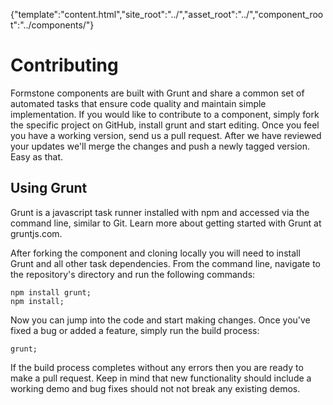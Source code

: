 {"template":"content.html","site_root":"../","asset_root":"../","component_root":"../components/"}

# Contributing

Formstone components are built with Grunt and share a common set of automated tasks that ensure code quality and maintain simple implementation. If you would like to contribute to a component, simply fork the specific project on GitHub, install grunt and start editing. Once you feel you have a working version, send us a pull request. After we have reviewed your updates we'll merge the changes and push a newly tagged version. Easy as that.

## Using Grunt

Grunt is a javascript task runner installed with npm and accessed via the command line, similar to Git. Learn more about getting started with Grunt at gruntjs.com.

After forking the component and cloning locally you will need to install Grunt and all other task dependencies. From the command line, navigate to the repository's directory and run the following commands:

```
npm install grunt;
npm install;
```

Now you can jump into the code and start making changes. Once you've fixed a bug or added a feature, simply run the build process:

```
grunt;
```

If the build process completes without any errors then you are ready to make a pull request. Keep in mind that new functionality should include a working demo and bug fixes should not not break any existing demos.